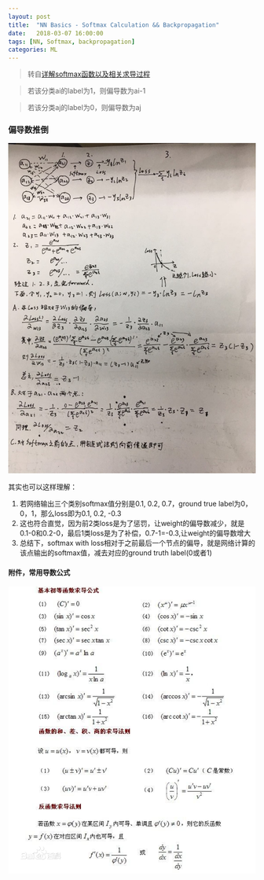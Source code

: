 ```yaml
---
layout: post
title:  "NN Basics - Softmax Calculation && Backpropagation"
date:   2018-03-07 16:00:00
tags: [NN, Softmax, backpropagation]
categories: ML
---
```


> 转自[详解softmax函数以及相关求导过程](https://zhuanlan.zhihu.com/p/25723112)

> 若该分类ai的label为1，则偏导数为ai-1

> 若该分类aj的label为0，则偏导数为aj

### 偏导数推倒
![ml_softmax](/res/ml_softmax.png)

其实也可以这样理解：

1. 若网络输出三个类别softmax值分别是0.1, 0.2, 0.7，ground true label为0，0，1，那么loss即为0.1, 0.2, -0.3
2. 这也符合直觉，因为前2类loss是为了惩罚，让weight的偏导数减少，就是0.1-0和0.2-0，最后1类loss是为了补偿，0.7-1=-0.3,让weight的偏导数增大
3. 总结下，softmax with loss相对于之前最后一个节点的偏导，就是网络计算的该点输出的softmax值，减去对应的ground truth label(0或者1)

#### 附件，常用导数公式
![ml_deviritives](/res/ml_deviritives.png)